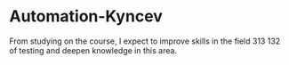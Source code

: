 # Automation-Kyncev
From studying on the course, 
I expect to improve skills in the field 313 132
of testing and deepen knowledge in this area.
